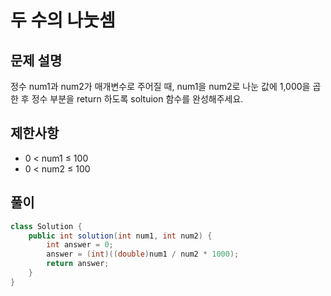 # 두 수의 나눗셈
## 문제 설명
정수 num1과 num2가 매개변수로 주어질 때, num1을 num2로 나눈 값에 1,000을 곱한 후 정수 부분을 return 하도록 soltuion 함수를 완성해주세요.
## 제한사항
- 0 < num1 ≤ 100
- 0 < num2 ≤ 100
## 풀이
```java
class Solution {
    public int solution(int num1, int num2) {
        int answer = 0;
        answer = (int)((double)num1 / num2 * 1000);
        return answer;
    }
}
```
